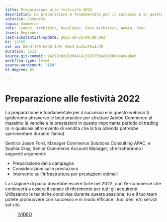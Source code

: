 ```yaml
---
title: Preparazione alle festività 2022
description: La preparazione è fondamentale per il successo e in questo webinar ti illustreremo le best practice per sfruttare Adobe Commerce al massimo per massimizzare le vendite e le prestazioni in questo importante periodo di trading.
solution: Commerce
topic: Commerce
role: Leader, Architect, Developer, Data Architect, Admin, User
level: Beginner
last-substantial-update: 2022-10-31T00:00:00Z
kt: 11355
exl-id: 84ddf190-b040-4e9f-88e3-0a2da76a4c76
duration: 2513
source-git-commit: 9a297cda953d4414131657f9ac84580aea0eabeb
workflow-type: tm+mt
source-wordcount: '159'
ht-degree: 0%

---
```


# Preparazione alle festività 2022

La preparazione è fondamentale per il successo e in questo webinar ti guideremo attraverso le best practice per sfruttare Adobe Commerce al massimo le vendite e le prestazioni in questo importante periodo di trading (o in qualsiasi altro evento di vendita che la tua azienda potrebbe sperimentare durante l’anno).

Sentirai Jason Ford, Manager Commerce Solutions Consulting APAC, e Sophia Gray, Senior Commerce Account Manager, che tratteranno i seguenti argomenti:

* Preparazione della campagna
* Considerazioni sulle prestazioni
* Intervento sull&#39;infrastruttura per prestazioni ottimali

La stagione di picco dovrebbe essere forte nel 2022, con l’e-commerce che continuerà a essere il canale di riferimento per tutti gli acquirenti. Utilizzando le tecniche condivise durante questa sessione, tu e il tuo team potete promuovere con successo e in modo efficace i tuoi beni e/o servizi sul sito.

>[!VIDEO](https://video.tv.adobe.com/v/3410542/?quality=12&learn=on)
